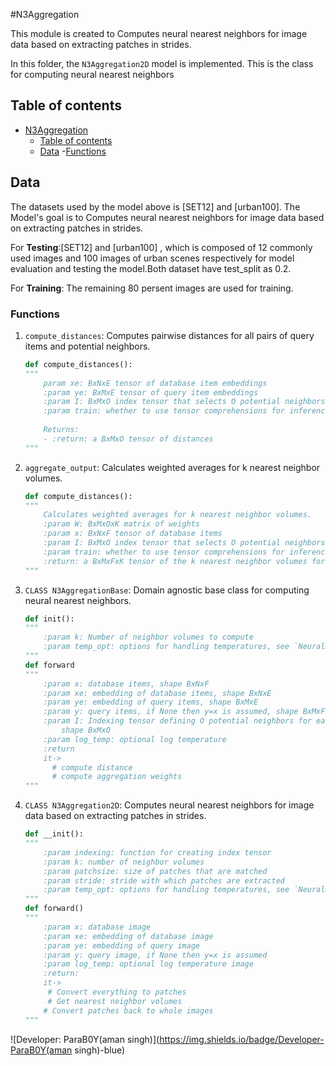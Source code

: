 #N3Aggregation

This module is created to Computes neural nearest neighbors for image data based on extracting patches in strides.


In this folder, the `N3Aggregation2D` model is implemented. This is the  class for computing neural nearest neighbors

## Table of contents

- [N3Aggregation](#dncnn)
    - [Table of contents](#table-of-contents)
    - [Data](#data)
    -[Functions](#Functions)

## Data

The datasets used by the model above is [SET12] and [urban100]. The Model's goal is to  Computes neural nearest neighbors for image data based on extracting patches in strides.

For **Testing**:[SET12] and [urban100] , which is composed of 12 commonly used images and 100 images of urban scenes respectively for model evaluation and testing the model.Both dataset have test_split as 0.2.

For **Training**: The remaining 80 persent images are used for training.

### Functions

1. `compute_distances`:  Computes pairwise distances for all pairs of query items and potential neighbors.
    ```py
    def compute_distances():
    """
        param xe: BxNxE tensor of database item embeddings
        :param ye: BxMxE tensor of query item embeddings
        :param I: BxMxO index tensor that selects O potential neighbors for each item in ye
        :param train: whether to use tensor comprehensions for inference (forward only)
        
        Returns:
        - :return: a BxMxO tensor of distances
    """
    ```
2. `aggregate_output`:  Calculates weighted averages for k nearest neighbor volumes.
    ```py
    def compute_distances():
    """
        Calculates weighted averages for k nearest neighbor volumes.
        :param W: BxMxOxK matrix of weights
        :param x: BxNxF tensor of database items
        :param I: BxMxO index tensor that selects O potential neighbors for each item in ye
        :param train: whether to use tensor comprehensions for inference (forward only)
        :return: a BxMxFxK tensor of the k nearest neighbor volumes for each query item
    """
    ```

3. `CLASS N3AggregationBase`:   Domain agnostic base class for computing neural nearest neighbors.
    ```py
    def init():
    """
        :param k: Number of neighbor volumes to compute
        :param temp_opt: options for handling temperatures, see `NeuralNearestNeighbors`
    """
    def forward
    """
        :param x: database items, shape BxNxF
        :param xe: embedding of database items, shape BxNxE
        :param ye: embedding of query items, shape BxMxE
        :param y: query items, if None then y=x is assumed, shape BxMxF
        :param I: Indexing tensor defining O potential neighbors for each query item
            shape BxMxO
        :param log_temp: optional log temperature
        :return
        it->
          # compute distance
          # compute aggregation weights
    """
    ```
4. `CLASS N3Aggregation2D`:    Computes neural nearest neighbors for image data based on extracting patches
    in strides.
    ```py
    def __init():
    """
        :param indexing: function for creating index tensor
        :param k: number of neighbor volumes
        :param patchsize: size of patches that are matched
        :param stride: stride with which patches are extracted
        :param temp_opt: options for handling temperatures, see `NeuralNearestNeighbors`
    """
    def forward()
    """
        :param x: database image
        :param xe: embedding of database image
        :param ye: embedding of query image
        :param y: query image, if None then y=x is assumed
        :param log_temp: optional log temperature image
        :return:
        it->
         # Convert everything to patches
         # Get nearest neighbor volumes
        # Convert patches back to whole images  
    """ 
    ```


![Developer: ParaB0Y(aman singh)](https://img.shields.io/badge/Developer-ParaB0Y(aman singh)-blue)
